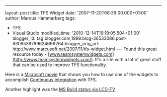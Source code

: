 ---
layout: post
title: TFS Widget
date: '2007-11-20T08:39:00.000+01:00'
author: Marcus Hammarberg
tags:
  - TFS
  - Visual Studio
modified_time: '2010-12-14T16:19:05.504+01:00'
blogger_id: tag:blogger.com,1999:blog-36533086.post-6309539789624696264
blogger_orig_url: http://www.marcusoft.net/2007/11/tfs-widget.html ---
Found this great resource today -
[www.teamsystemwidgets.com](http://www.teamsystemwidgets.com/). It's a
site with a lot of great stuff that can be used to improve TFS
functionality.

Here is a [Microsoft
movie](http://msdn2.microsoft.com/en-us/teamsystem/bb905523.aspx) that
shows you how to use one of the widgets to accomplish [Continuous
integration](http://en.wikipedia.org/wiki/Continuous_Integration) with
TFS.

Another highlight was the [MS Build status via
LCD-TV](http://www.hamang.net/index.php?option=com_content&task=view&id=16&Itemid=9)
